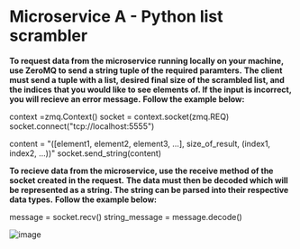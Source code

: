 # Microservice A - Python list scrambler

**To request data from the microservice running locally on your machine, use ZeroMQ to send a string tuple of the required paramters.**
**The client must send a tuple with a list, desired final size of the scrambled list, and the indices**
**that you would like to see elements of. If the input is incorrect, you will recieve an error message.**
**Follow the example below:**

context =zmq.Context()
socket = context.socket(zmq.REQ)
socket.connect("tcp://localhost:5555")

content = "([element1, element2, element3, ...], size_of_result, (index1, index2, ...))"
socket.send_string(content)

**To recieve data from the microservice, use the receive method of the socket created in the request.**
**The data must then be decoded which will be represented as a string. The string can be parsed into their respective data types.**
**Follow the example below:**

message = socket.recv()
string_message = message.decode()

![image](https://github.com/user-attachments/assets/4c190481-de24-43aa-b59d-6261bf96ba71)
